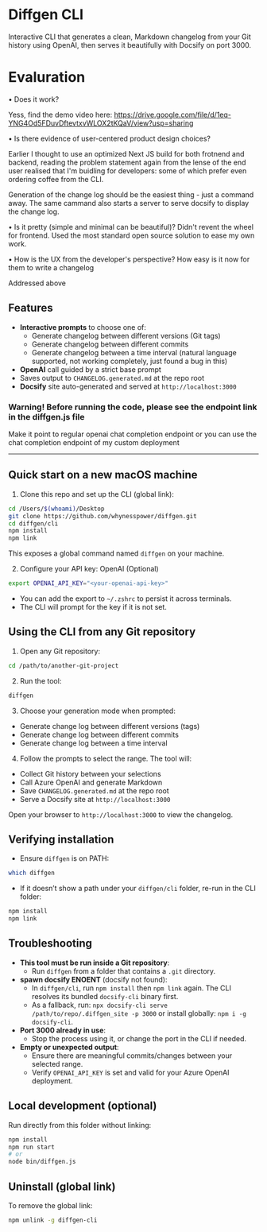 # Diffgen CLI
Interactive CLI that generates a clean, Markdown changelog from your Git history using OpenAI, then serves it beautifully with Docsify on port 3000.

# Evaluration

• Does it work? 

Yess, find the demo video here: https://drive.google.com/file/d/1eq-YNG4Od5FDuvDftevtxvWLOX2tKQaV/view?usp=sharing

• Is there evidence of user-centered product design choices?

Earlier I thought to use an optimized Next JS build for both frotnend and backend, reading the problem statement again from the lense of the end user realised that I'm buidling for developers: some of which prefer even ordering coffee from the CLI. 

Generation of the change log should be the easiest thing - just a command away. The same cammand also starts a server to serve docsify to display the change log. 

• Is it pretty (simple and minimal can be beautiful)?
Didn't revent the wheel for frontend. Used the most standard open source solution to ease my own work. 

• How is the UX from the developer's perspective? How easy is it now for them to write a changelog

Addressed above

## Features
- **Interactive prompts** to choose one of:
  - Generate changelog between different versions (Git tags)
  - Generate changelog between different commits
  - Generate changelog between a time interval (natural language supported, not working completely, just found a bug in this)
- **OpenAI** call guided by a strict base prompt
- Saves output to `CHANGELOG.generated.md` at the repo root
- **Docsify** site auto-generated and served at `http://localhost:3000`

### Warning! Before running the code, please see the endpoint link in the diffgen.js file
Make it point to regular openai chat completion endpoint or you can use the chat completion endpoint of my custom deployment

---

## Quick start on a new macOS machine

1)  Clone this repo and set up the CLI (global link):
```bash
cd /Users/$(whoami)/Desktop
git clone https://github.com/whynesspower/diffgen.git
cd diffgen/cli
npm install
npm link
```
This exposes a global command named `diffgen` on your machine.

2) Configure your API key: OpenAI (Optional) 
```bash
export OPENAI_API_KEY="<your-openai-api-key>"
```
- You can add the export to `~/.zshrc` to persist it across terminals.
- The CLI will prompt for the key if it is not set.

## Using the CLI from any Git repository

1) Open any Git repository:
```bash
cd /path/to/another-git-project
```

2) Run the tool:
```bash
diffgen
```

3) Choose your generation mode when prompted:
- Generate change log between different versions (tags)
- Generate change log between different commits
- Generate change log between a time interval

4) Follow the prompts to select the range. The tool will:
- Collect Git history between your selections
- Call Azure OpenAI and generate Markdown
- Save `CHANGELOG.generated.md` at the repo root
- Serve a Docsify site at `http://localhost:3000`

Open your browser to `http://localhost:3000` to view the changelog.

## Verifying installation
- Ensure `diffgen` is on PATH:
```bash
which diffgen
```
- If it doesn’t show a path under your `diffgen/cli` folder, re-run in the CLI folder:
```bash
npm install
npm link
```

## Troubleshooting
- **This tool must be run inside a Git repository**:
  - Run `diffgen` from a folder that contains a `.git` directory.
- **spawn docsify ENOENT** (docsify not found):
  - In `diffgen/cli`, run `npm install` then `npm link` again. The CLI resolves its bundled `docsify-cli` binary first.
  - As a fallback, run: `npx docsify-cli serve /path/to/repo/.diffgen_site -p 3000` or install globally: `npm i -g docsify-cli`.
- **Port 3000 already in use**:
  - Stop the process using it, or change the port in the CLI if needed.
- **Empty or unexpected output**:
  - Ensure there are meaningful commits/changes between your selected range.
  - Verify `OPENAI_API_KEY` is set and valid for your Azure OpenAI deployment.

## Local development (optional)
Run directly from this folder without linking:
```bash
npm install
npm run start
# or
node bin/diffgen.js
```

## Uninstall (global link)
To remove the global link:
```bash
npm unlink -g diffgen-cli
```
